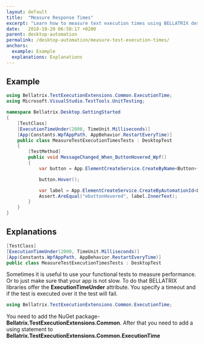 ```yaml
---
layout: default
title:  "Measure Response Times"
excerpt: "Learn how to measure text execution times using BELLATRIX desktop module."
date:   2018-10-20 06:50:17 +0200
parent: desktop-automation
permalink: /desktop-automation/measure-test-execution-times/
anchors:
  example: Example
  explanations: Explanations
---
```

Example
--------
```csharp
using Bellatrix.TestExecutionExtensions.Common.ExecutionTime;
using Microsoft.VisualStudio.TestTools.UnitTesting;

namespace Bellatrix.Desktop.GettingStarted
{
    [TestClass]
    [ExecutionTimeUnder(2000, TimeUnit.Milliseconds)]
    [App(Constants.WpfAppPath, AppBehavior.RestartEveryTime)]
    public class MeasureTestExecutionTimesTests : DesktopTest
    {
        [TestMethod]
        public void MessageChanged_When_ButtonHovered_Wpf()
        {
            var button = App.ElementCreateService.CreateByName<Button>("E Button");

            button.Hover();

            var label = App.ElementCreateService.CreateByAutomationId<Label>("ResultLabelId");
            Assert.AreEqual("ebuttonHovered", label.InnerText);
        }
    }
}
```

Explanations
------------
```csharp
[TestClass]
[ExecutionTimeUnder(2000, TimeUnit.Milliseconds)]
[App(Constants.WpfAppPath, AppBehavior.RestartEveryTime)]
public class MeasureTestExecutionTimesTests : DesktopTest
```
Sometimes it is useful to use your functional tests to measure performance. Or to just make sure that your app is not slow. To do that BELLATRIX libraries offer the **ExecutionTimeUnder** attribute. You specify a timeout and if the test is executed over it the test will fail.
```csharp
using Bellatrix.TestExecutionExtensions.Common.ExecutionTime;
```
You need to add the NuGet package- **Bellatrix.TestExecutionExtensions.Common**. After that you need to add a using statement to **Bellatrix.TestExecutionExtensions.Common.ExecutionTime**